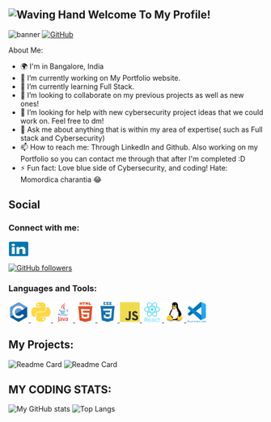 ## <img src="https://raw.githubusercontent.com/Tarikul-Islam-Anik/Animated-Fluent-Emojis/master/Emojis/Hand%20gestures/Waving%20Hand.png" alt="Waving Hand" width="25" height="25"> Welcome To My Profile!

![banner](https://github.com/user-attachments/assets/f98781e6-ce7a-4768-92da-b211c9e76b70)
[![GitHub](https://badgen.net/badge/icon/github?icon=github&label)](https://github.com/JJ-hacks/)

About Me:
- 🌍 I'm in Bangalore, India
- 🔭 I’m currently working on My Portfolio website.
- 🌱 I’m currently learning Full Stack.
- 🤝 I’m looking to collaborate on my previous projects as well as new ones!
- 🤔 I’m looking for help with new cybersecurity project ideas that we could work on. Feel free to dm!
- 💬 Ask me about anything that is within my area of expertise( such as Full stack and Cybersecurity)
- 📫 How to reach me: Through LinkedIn and Github. Also working on my Portfolio so you can contact me through that after I'm completed :D
- ⚡ Fun fact: Love blue side of Cybersecurity, and coding! Hate: Momordica charantia 😂

## Social
### <h3 align="left">Connect with me:</h3>
<p align="left">
<a href="https://www.linkedin.com/in/joed-j-0776b4278/" target="blank"><img align="center"src="https://github.com/devicons/devicon/blob/master/icons/linkedin/linkedin-original.svg" alt="" height="30" width="40"></a>
  
[![GitHub followers](https://img.shields.io/github/followers/Naereen.svg?style=social&label=Follow&maxAge=2592000)](https://github.com/JJ-hacks?tab=followers)
</p>

<h3 align="left">Languages and Tools:</h3>
<p align="left"> 
<!--C programming-->
<a href="https://www.cprogramming.com/" target="_blank"> <img src="https://github.com/devicons/devicon/blob/master/icons/c/c-original.svg" alt="c" width="40" height="40"/> </a> 
<!--python icon-->
<a href="https://www.python.org" target="_blank"> <img src="https://github.com/devicons/devicon/blob/master/icons/python/python-plain.svg" alt="python" width="40" height="40"/> </a> 
<!--Java icon-->
<a href="https://www.w3schools.com/java/default.asp" target="_blank"> <img src="https://github.com/devicons/devicon/blob/master/icons/java/java-original-wordmark.svg" alt="python" width="40" height="40"/> </a>
<!--HTML icon-->
<a href="https://www.w3.org/html/" target="_blank"> <img src="https://github.com/devicons/devicon/blob/master/icons/html5/html5-plain-wordmark.svg" alt="html5" width="40" height="40"/> </a> 
<!--CSS icon-->
<a href="https://www.w3schools.com/css/" target="_blank"> <img src="https://github.com/devicons/devicon/blob/master/icons/css3/css3-plain-wordmark.svg" alt="css3" width="40" height="40"/> </a> 
<!--JS icon-->
<a href="https://www.w3schools.com/js/" target="_blank"> <img src="https://github.com/devicons/devicon/blob/master/icons/javascript/javascript-original.svg" alt="css3" width="40" height="40"/> </a>
<!--ReactJS icon-->
<a href="https://www.w3schools.com/react/" target="_blank"> <img src="https://github.com/devicons/devicon/blob/master/icons/react/react-original-wordmark.svg" alt="python" width="40" height="40"/> </a>
<!--Linux OS-->
<a href="https://www.linux.org/" target="_blank"> <img src="https://github.com/devicons/devicon/blob/master/icons/linux/linux-original.svg" alt="linux" width="40" height="40"/> </a> 
<!--VS Code icon-->
<a href="https://code.visualstudio.com/" target="_blank"> <img src="https://github.com/devicons/devicon/blob/master/icons/vscode/vscode-original-wordmark.svg" alt="linux" width="40" height="40"/> </a> 

  ## My Projects:
  ![Readme Card](https://github-readme-stats.vercel.app/api/pin/?username=JJ-hacks&repo=College-University-Management-System&show_owner&theme=ambient_gradient&border_color=FF0000)
  ![Readme Card](https://github-readme-stats.vercel.app/api/pin/?username=JJ-hacks&repo=Cognifyz-Internship-WebDev&show_owner&theme=ambient_gradient&border_color=FF0000)
 
  ## MY CODING STATS:
![My GitHub stats](https://github-readme-stats.vercel.app/api?username=JJ-hacks&show_icons=true&theme=blue-green&hide_rank=true)
![Top Langs](https://github-readme-stats.vercel.app/api/top-langs/?username=JJ-hacks&layout=donut&langs_count=8&theme=neon)
<!-- I'm still working on the gist, this is just a copypasta code for syntax usage, check the guides on how to use gist, ect!
[![Gist Card](https://github-readme-stats.vercel.app/api/gist?id=bbfce31e0217a3689c8d961a356cb10d)](https://gist.github.com/Yizack/bbfce31e0217a3689c8d961a356cb10d/)-->
